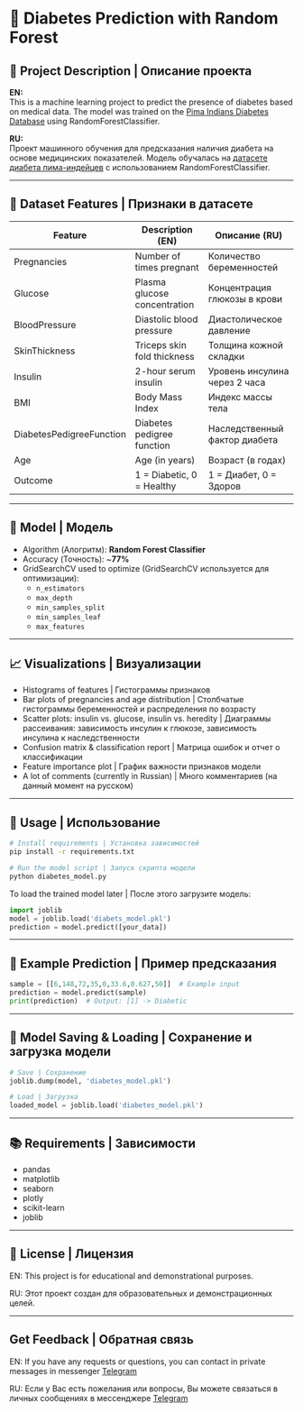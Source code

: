 # 🧠 Diabetes Prediction with Random Forest


## 📌 Project Description | Описание проекта

**EN:**  
This is a machine learning project to predict the presence of diabetes based on medical data. The model was trained on the [Pima Indians Diabetes Database](https://www.kaggle.com/datasets/mathchi/diabetes-data-set) using RandomForestClassifier.  

**RU:**  
Проект машинного обучения для предсказания наличия диабета на основе медицинских показателей. Модель обучалась на [датасете диабета пима-индейцев](https://www.kaggle.com/datasets/mathchi/diabetes-data-set) с использованием RandomForestClassifier.

---

## 📂 Dataset Features | Признаки в датасете

| Feature | Description (EN)                          | Описание (RU)                                      |
|---------|-------------------------------------------|----------------------------------------------------|
| Pregnancies | Number of times pregnant               | Количество беременностей                           |
| Glucose     | Plasma glucose concentration           | Концентрация глюкозы в крови                       |
| BloodPressure | Diastolic blood pressure             | Диастолическое давление                            |
| SkinThickness | Triceps skin fold thickness          | Толщина кожной складки                             |
| Insulin    | 2-hour serum insulin                    | Уровень инсулина через 2 часа                      |
| BMI        | Body Mass Index                         | Индекс массы тела                                  |
| DiabetesPedigreeFunction | Diabetes pedigree function | Наследственный фактор диабета                      |
| Age        | Age (in years)                          | Возраст (в годах)                                  |
| Outcome    | 1 = Diabetic, 0 = Healthy               | 1 = Диабет, 0 = Здоров                             |

---

## 🧠 Model | Модель

- Algorithm (Алогритм): **Random Forest Classifier**
- Accuracy (Точность): ~**77%**
- GridSearchCV used to optimize (GridSearchCV используется для оптимизации):
  - `n_estimators`
  - `max_depth`
  - `min_samples_split`
  - `min_samples_leaf`
  - `max_features`

---

## 📈 Visualizations | Визуализации

- Histograms of features | Гистограммы признаков
- Bar plots of pregnancies and age distribution | Столбчатые гистограммы беременностей и распределения по возрасту
- Scatter plots: insulin vs. glucose, insulin vs. heredity | Диаграммы рассеивания: зависимость инсулин к глюкозе, зависимость инсулина к наследственности
- Confusion matrix & classification report | Матрица ошибок и отчет о классификации
- Feature importance plot | График важности признаков модели
- A lot of comments (currently in Russian) | Много комментариев (на данный момент на русском)

---

## 🚀 Usage | Использование

```bash
# Install requirements | Установка зависимостей
pip install -r requirements.txt

# Run the model script | Запуск скрипта модели
python diabetes_model.py
```

To load the trained model later | После этого загрузите модель:

```python
import joblib
model = joblib.load('diabets_model.pkl')
prediction = model.predict([your_data])
```

---

## 🧠 Example Prediction | Пример предсказания

```python
sample = [[6,148,72,35,0,33.6,0.627,50]]  # Example input
prediction = model.predict(sample)
print(prediction)  # Output: [1] -> Diabetic
```
---
## 💾 Model Saving & Loading | Сохранение и загрузка модели

```python
# Save | Сохранение
joblib.dump(model, 'diabetes_model.pkl')

# Load | Загрузка
loaded_model = joblib.load('diabetes_model.pkl')
```

---

## 📚 Requirements | Зависимости

- pandas
- matplotlib
- seaborn
- plotly
- scikit-learn
- joblib
---

## 📄 License | Лицензия
EN: This project is for educational and demonstrational purposes.

RU: Этот проект создан для образовательных и демонстрационных целей.

---

## Get Feedback | Обратная связь
EN: If you have any requests or questions, you can contact in private messages in messenger [Telegram](t.me/denchicka213)

RU: Если у Вас есть пожелания или вопросы, Вы можете связаться в личных сообщениях в мессенджере [Telegram](t.me/denchicka213)
